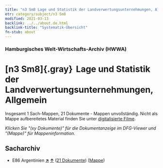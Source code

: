 ```yaml
---
title: "n3 Sm8 Lage und Statistik der Landverwertungsunternehmungen, Allgemein"
etr: category/subject/n3 Sm8
modified: 2021-03-13
backlink: ../../about.de.html
backlink-title: "Systematik-Übersicht"
fn-stub: about
---
```


### Hamburgisches Welt-Wirtschafts-Archiv (HWWA)
# [n3 Sm8]{.gray}&#8201; Lage und Statistik der Landverwertungsunternehmungen, Allgemein&#160; 




Insgesamt 1 Sach-Mappen, 21 Dokumente - Mappen unvollständig.
Nicht als Mappe aufbereitetes Material finden Sie unter [digitalisierte Filme](/film/h1_sh).

_Klicken Sie "(xy Dokumente)" für die Dokumentanzeige im DFG-Viewer und "(Mappe)" für Mappeninformation._

## Sacharchiv



- E86 Argentinien [**&nearr;**](../../../geo/i/141692/about.de.html "Argentinien (alle Mappen)") [**&uarr;**](../../../geo/about.de.html#E86 "Ländersystematik") (<a href="https://pm20.zbw.eu/dfgview/sh/141692,145039" title="über: Argentinien : Lage und Statistik der Landverwertungsunternehmungen, Allgemein" target="_blank">21 Dokumente</a>) ([Mappe](http://purl.org/pressemappe20/folder/sh/141692,145039))



